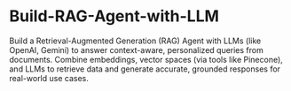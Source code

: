 # Build-RAG-Agent-with-LLM
Build a Retrieval-Augmented Generation (RAG) Agent with LLMs (like OpenAI, Gemini) to answer context-aware, personalized queries from documents. Combine embeddings, vector spaces (via tools like Pinecone), and LLMs to retrieve data and generate accurate, grounded responses for real-world use cases.
